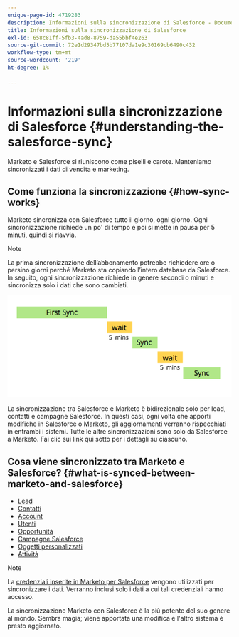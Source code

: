 ```yaml
---
unique-page-id: 4719283
description: Informazioni sulla sincronizzazione di Salesforce - Documentazione di Marketo - Documentazione del prodotto
title: Informazioni sulla sincronizzazione di Salesforce
exl-id: 658c81ff-5fb3-4ad8-8759-da55bbf4e263
source-git-commit: 72e1d29347bd5b77107da1e9c30169cb6490c432
workflow-type: tm+mt
source-wordcount: '219'
ht-degree: 1%

---
```


# Informazioni sulla sincronizzazione di Salesforce {#understanding-the-salesforce-sync}

Marketo e Salesforce si riuniscono come piselli e carote. Manteniamo sincronizzati i dati di vendita e marketing.

## Come funziona la sincronizzazione {#how-sync-works}

Marketo sincronizza con Salesforce tutto il giorno, ogni giorno. Ogni sincronizzazione richiede un po&#39; di tempo e poi si mette in pausa per 5 minuti, quindi si riavvia.

>[!NOTE]
>
>La prima sincronizzazione dell’abbonamento potrebbe richiedere ore o persino giorni perché Marketo sta copiando l’intero database da Salesforce. In seguito, ogni sincronizzazione richiede in genere secondi o minuti e sincronizza solo i dati che sono cambiati.

![](assets/sync-illustration.png)

La sincronizzazione tra Salesforce e Marketo è bidirezionale solo per lead, contatti e campagne Salesforce. In questi casi, ogni volta che apporti modifiche in Salesforce o Marketo, gli aggiornamenti verranno rispecchiati in entrambi i sistemi. Tutte le altre sincronizzazioni sono solo da Salesforce a Marketo. Fai clic sui link qui sotto per i dettagli su ciascuno.

## Cosa viene sincronizzato tra Marketo e Salesforce? {#what-is-synced-between-marketo-and-salesforce}

* [Lead](/help/marketo/product-docs/crm-sync/salesforce-sync/sfdc-sync-details/sfdc-sync-lead-sync.md)
* [Contatti](/help/marketo/product-docs/crm-sync/salesforce-sync/sfdc-sync-details/sfdc-sync-contact-sync.md)
* [Account](/help/marketo/product-docs/crm-sync/salesforce-sync/sfdc-sync-details/sfdc-sync-account-sync.md)
* [Utenti](/help/marketo/product-docs/crm-sync/salesforce-sync/sfdc-sync-details/sfdc-sync-lead-account-owner-sync.md)
* [Opportunità](/help/marketo/product-docs/crm-sync/salesforce-sync/sfdc-sync-details/sfdc-sync-opportunity-sync.md)
* [Campagne Salesforce](/help/marketo/product-docs/crm-sync/salesforce-sync/sfdc-sync-details/sfdc-sync-campaign-sync.md)
* [Oggetti personalizzati](/help/marketo/product-docs/crm-sync/salesforce-sync/sfdc-sync-details/sfdc-sync-custom-object-sync.md)
* [Attività](/help/marketo/product-docs/crm-sync/salesforce-sync/sfdc-sync-details/sfdc-sync-activity-sync.md)

>[!NOTE]
>
>La [credenziali inserite in Marketo per Salesforce](/help/marketo/product-docs/crm-sync/salesforce-sync/setup/enterprise-unlimited-edition/step-2-of-3-create-a-salesforce-user-for-marketo-enterprise-unlimited.md) vengono utilizzati per sincronizzare i dati. Verranno inclusi solo i dati a cui tali credenziali hanno accesso.

La sincronizzazione Marketo con Salesforce è la più potente del suo genere al mondo. Sembra magia; viene apportata una modifica e l&#39;altro sistema è presto aggiornato.
